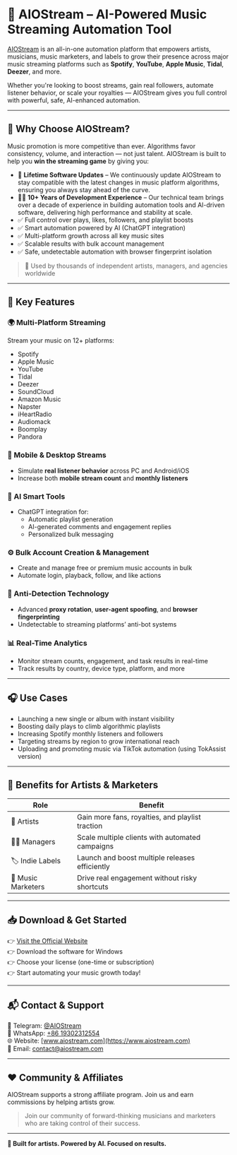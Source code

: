 # 🎵 AIOStream – AI-Powered Music Streaming Automation Tool

[AIOStream](https://www.aiostream.com) is an all-in-one automation platform that empowers artists, musicians, music marketers, and labels to grow their presence across major music streaming platforms such as **Spotify**, **YouTube**, **Apple Music**, **Tidal**, **Deezer**, and more.

Whether you're looking to boost streams, gain real followers, automate listener behavior, or scale your royalties — AIOStream gives you full control with powerful, safe, AI-enhanced automation.

---

## 🚀 Why Choose AIOStream?

Music promotion is more competitive than ever. Algorithms favor consistency, volume, and interaction — not just talent. AIOStream is built to help you **win the streaming game** by giving you:
- 🔄 **Lifetime Software Updates** – We continuously update AIOStream to stay compatible with the latest changes in music platform algorithms, ensuring you always stay ahead of the curve.
- 👨‍💻 **10+ Years of Development Experience** – Our technical team brings over a decade of experience in building automation tools and AI-driven software, delivering high performance and stability at scale.
- ✅ Full control over plays, likes, followers, and playlist boosts
- ✅ Smart automation powered by AI (ChatGPT integration)
- ✅ Multi-platform growth across all key music sites
- ✅ Scalable results with bulk account management
- ✅ Safe, undetectable automation with browser fingerprint isolation

> 🎯 Used by thousands of independent artists, managers, and agencies worldwide

---

## 🔧 Key Features

### 🌍 Multi-Platform Streaming
Stream your music on 12+ platforms:
- Spotify
- Apple Music
- YouTube
- Tidal
- Deezer
- SoundCloud
- Amazon Music
- Napster
- iHeartRadio
- Audiomack
- Boomplay
- Pandora

### 📱 Mobile & Desktop Streams
- Simulate **real listener behavior** across PC and Android/iOS
- Increase both **mobile stream count** and **monthly listeners**

### 🧠 AI Smart Tools
- ChatGPT integration for:
  - Automatic playlist generation
  - AI-generated comments and engagement replies
  - Personalized bulk messaging

### ⚙️ Bulk Account Creation & Management
- Create and manage free or premium music accounts in bulk
- Automate login, playback, follow, and like actions

### 🔐 Anti-Detection Technology
- Advanced **proxy rotation**, **user-agent spoofing**, and **browser fingerprinting**
- Undetectable to streaming platforms’ anti-bot systems

### 📊 Real-Time Analytics
- Monitor stream counts, engagement, and task results in real-time
- Track results by country, device type, platform, and more

---

## 🎧 Use Cases

- Launching a new single or album with instant visibility
- Boosting daily plays to climb algorithmic playlists
- Increasing Spotify monthly listeners and followers
- Targeting streams by region to grow international reach
- Uploading and promoting music via TikTok automation (using TokAssist version)

---

## 🌟 Benefits for Artists & Marketers

| Role              | Benefit |
|-------------------|---------|
| 🎤 Artists         | Gain more fans, royalties, and playlist traction |
| 🧑‍💼 Managers       | Scale multiple clients with automated campaigns |
| 🏷️ Indie Labels     | Launch and boost multiple releases efficiently |
| 📢 Music Marketers | Drive real engagement without risky shortcuts |

---

## 📥 Download & Get Started

👉 [Visit the Official Website](https://www.aiostream.com)  
👉 Download the software for Windows  
👉 Choose your license (one-time or subscription)  
👉 Start automating your music growth today!

---

## 📬 Contact & Support

💬 Telegram: [@AIOStream](https://t.me/AIOStream)  
📱 WhatsApp: [+86 19302312554](https://wa.me/8619302312554)  
🌐 Website: [www.aiostream.com](https://www.aiostream.com)  
📩 Email: contact@aiostream.com

---

## ❤️ Community & Affiliates

AIOStream supports a strong affiliate program. Join us and earn commissions by helping artists grow.

> Join our community of forward-thinking musicians and marketers who are taking control of their success.

---

**🧠 Built for artists. Powered by AI. Focused on results.**

